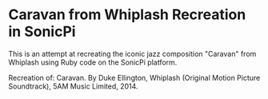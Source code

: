 # Caravan from Whiplash Recreation in SonicPi

This is an attempt at recreating the iconic jazz composition "Caravan" from Whiplash using Ruby code on the SonicPi platform.

Recreation of:
Caravan. By Duke Ellington, Whiplash (Original Motion Picture Soundtrack), 5AM Music Limited, 2014.
